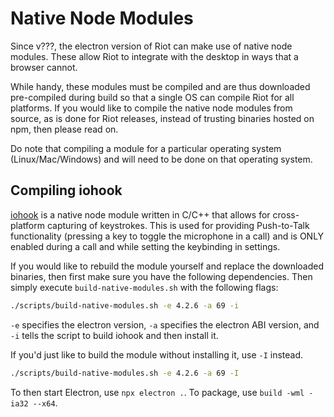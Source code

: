 # Native Node Modules

Since v???, the electron version of Riot can make use of native node modules.
These allow Riot to integrate with the desktop in ways that a browser cannot.

While handy, these modules must be compiled and are thus downloaded
pre-compiled during build so that a single OS can compile Riot for all
platforms. If you would like to compile the native node modules from source,
as is done for Riot releases, instead of trusting binaries hosted on npm,
then please read on.

Do note that compiling a module for a particular operating system
(Linux/Mac/Windows) and will need to be done on that operating system.

## Compiling iohook

[iohook](https://github.com/matrix-org/iohook/) is a native node module
written in C/C++ that allows for cross-platform capturing of keystrokes. This
is used for providing Push-to-Talk functionality (pressing a key to toggle
the microphone in a call) and is ONLY enabled during a call and while setting
the keybinding in settings.

If you would like to rebuild the module yourself and replace the downloaded
binaries, then first make sure you have the following dependencies. Then
simply execute `build-native-modules.sh` with the following flags:

```bash
./scripts/build-native-modules.sh -e 4.2.6 -a 69 -i
```

`-e` specifies the electron version, `-a` specifies the electron ABI version,
and `-i` tells the script to build iohook and then install it.

If you'd just like to build the module without installing it, use `-I` instead.

```bash
./scripts/build-native-modules.sh -e 4.2.6 -a 69 -I
```

To then start Electron, use `npx electron .`. To package, use `build -wml -ia32 --x64`.